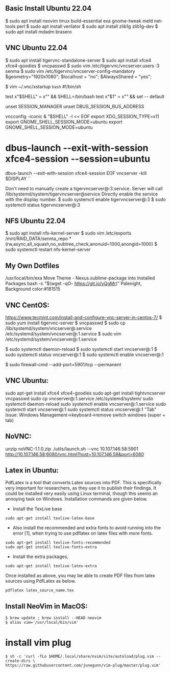 ## Basic Install Ubuntu 22.04
$ sudo apt install neovim tmux build-essential exa gnome-tweak meld net-tools perl
$ sudo apt install verilator
$ sudo apt install zlib1g zlib1g-dev
$ sudo apt install mdadm brasero

## VNC Ubuntu 22.04
$ sudo apt install tigervnc-standalone-server
$ sudo apt install xfce4 xfce4-goodies
$ vncpasswd
$ sudo vim /etc/tigervnc/vncserver.users
  :3 senma
$ sudo vim /etc/tigervnc/vncserver-config-mandatory
  $geometry="1920x1080";
  $localhost = "no";
  $AlwaysShared = "yes";

$ vim ~/.vnc/xstartup
`bash`
#!/bin/sh

test x"$SHELL" = x"" && SHELL=/bin/bash
test x"$1"     = x"" && set -- default

unset SESSION_MANAGER
unset DBUS_SESSION_BUS_ADDRESS

vncconfig -iconic &
"$SHELL" -l << EOF
export XDG_SESSION_TYPE=x11
export GNOME_SHELL_SESSION_MODE=ubuntu
export GNOME_SHELL_SESSION_MODE=ubuntu
# dbus-launch --exit-with-session xfce4-session --session=ubuntu
dbus-launch --exit-with-session xfce4-session
EOF
vncserver -kill $DISPLAY
``

Don't need to manually create a tigervncserver@:3.service. Server will call /lib/systemd/system/tigervncserver@service 
Directly enable the service with the display number.
$ sudo systemctl enable tigervncserver@:3
$ sudo systemctl status tigervncserver@:3

## NFS Ubuntu 22.04
$ sudo apt install nfs-kernel-server
$ sudo vim /etc/exports
  /mnt/RAID_DATA/senma_repo *(rw,async,all_squash,no_subtree_check,anonuid=1000,anongid=1000)
$ sudo systemctl restart nfs-kernel-server

## My Own Dotfiles
/usr/local/bin/exa
Move Theme - Nexus.sublime-package into Installed Packages
bash -c  "$(wget -qO- https://git.io/vQgMr)"
Palenight, Background color:#181515

## VNC CentOS:
https://www.tecmint.com/install-and-configure-vnc-server-in-centos-7/
$ sudo yum install tigervnc-server
$ vncpasswd
$ sudo cp /lib/systemd/system/vncserver@.service  /etc/systemd/system/vncserver@:1.service
$ sudo vim /etc/systemd/system/vncserver@\:1.service

$ sudo systemctl daemon-reload
$ sudo systemctl start vncserver@:1
$ sudo systemctl status vncserver@:1
$ sudo systemctl enable vncserver@:1

$ sudo firewall-cmd --add-port=5901/tcp --permanent

## VNC Ubuntu:
sudo apt-get install xfce4 xfce4-goodies
sudo apt-get install tightvncserver
vncpasswd
sudo cp vncserver@:1.service /etc/systemd/system/
sudo systemctl daemon-reload
sudo systemctl enable vncserver@:1.service
sudo systemctl start vncserver@:1
sudo systemctl status vncserver@:1
"Tab" Issue:
Windows Management->keyboard->remove switch windows (super + tab)

## NoVNC:
unzip noVNC-1.1.0.zip
./utils/launch.sh --vnc 10.107.146.58:5901
http://10.107.146.58:6080/vnc.html?host=10.107.146.58&port=6080

## Latex in Ubuntu:

PdfLatex is a tool that converts Latex sources into PDF. This is specifically very important for researchers, as they use it to publish their findings. It could be installed very easily using Linux terminal, though this seems an annoying task on Windows. Installation commands are given below.

* Install the TexLive base

```
sudo apt-get install texlive-latex-base
```

* Also install the recommended and extra fonts to avoid running into the error [1], when trying to use pdflatex on latex files with more fonts.

```
sudo apt-get install texlive-fonts-recommended
sudo apt-get install texlive-fonts-extra
```


* Install the extra packages,

```
sudo apt-get install texlive-latex-extra
```

Once installed as above, you may be able to create PDF files from latex sources using PdfLatex as below.

```
pdflatex latex_source_name.tex
```

## Install NeoVim in MacOS:
```
$ brew update ; brew install --HEAD neovim
$ alias vim='/usr/local/bin/vim'

```
# install vim plug
```
$ sh -c 'curl -fLo $HOME/.local/share/nvim/site/autoload/plug.vim --create-dirs \
https://raw.githubusercontent.com/junegunn/vim-plug/master/plug.vim'
```

